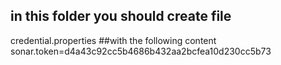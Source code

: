 ## in this folder you should create file 
credential.properties
##with the following content
sonar.token=d4a43c92cc5b4686b432aa2bcfea10d230cc5b73


